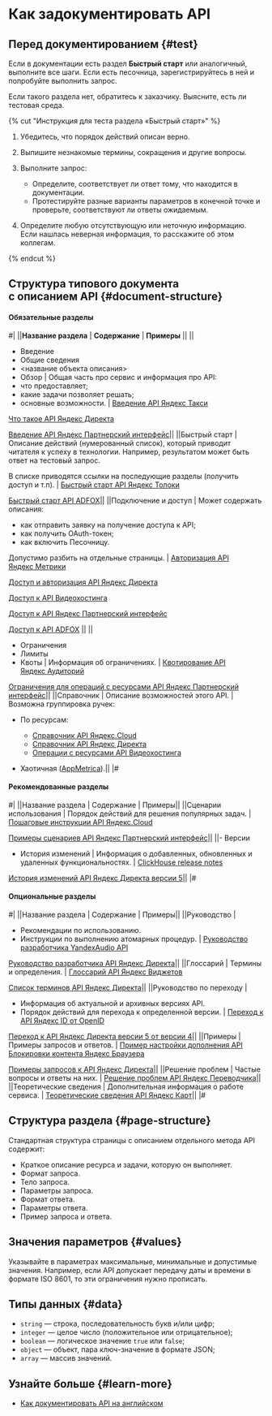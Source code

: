 # Как задокументировать API

## Перед документированием {#test}

Если в документации есть раздел **Быстрый старт** или аналогичный, выполните все шаги. Если есть песочница, зарегистрируйтесь в ней и попробуйте выполнить запрос.

Если такого раздела нет, обратитесь к заказчику. Выясните, есть ли тестовая среда.

{% cut "Инструкция для теста раздела «Быстрый старт»" %}


1. Убедитесь, что порядок действий описан верно.
1. Выпишите незнакомые термины, сокращения и другие вопросы.
1. Выполните запрос:
    - Определите, соответствует ли ответ тому, что находится в документации.
    - Протестируйте разные варианты параметров в конечной точке и проверьте, соответствуют ли ответы ожидаемым.
    
1. Определите любую отсутствующую или неточную информацию. Если нашлась неверная информация, то расскажите об этом коллегам.

{% endcut %}


## Структура типового документа с описанием API {#document-structure}

#### Обязательные разделы

#|
||**Название раздела** | **Содержание** | **Примеры** ||
||
- Введение
- Общие сведения
- <название объекта описания>
- Обзор | Общая часть про сервис и информация про API:
- что предоставляет;
- какие задачи позволяет решать;
- основные возможности. | [Введение API Яндекс&#160;Такси](https://yandex.ru/dev/taxi/doc/dg/concepts/about.html)

[Что такое API Яндекс&#160;Директа](https://yandex.ru/dev/direct/doc/start/intro.html)

[Введение API Яндекс&#160;Партнерский интерфейс](https://yandex.ru/dev/partner/doc/statistics/concepts/about.html)||
||Быстрый старт | Описание действий (нумерованный список), который приводит читателя к успеху в технологии. Например, результатом может быть ответ на тестовый запрос.

В списке приводятся ссылки на последующие разделы (получить доступ и т.п). | [Быстрый старт API Яндекс&#160;Толоки](https://yandex.ru/dev/toloka/doc/concepts/quickstart.html)

[Быстрый старт API ADFOX](https://yandex.ru/dev/adfox/doc/v.1/concepts/description.html)||
||Подключение и доступ | Может содержать описания:
- как отправить заявку на получение доступа к API;
- как получить OAuth-токен;
- как включить Песочницу.

Допустимо разбить на отдельные страницы. | [Авторизация API Яндекс&#160;Метрики](https://yandex.ru/dev/metrika/doc/api2/intro/authorization.html)

[Доступ и авторизация API Яндекс&#160;Директа](https://yandex.ru/dev/direct/doc/dg/concepts/access.html)

[Доступ к API Видеохостинга](https://yandex.ru/dev/videohosting/doc/concepts/access.html)

[Доступ к API Яндекс&#160;Партнерский интерфейс](https://yandex.ru/dev/partner/doc/statistics/concepts/access.html)

[Доступ к API ADFOX](https://yandex.ru/dev/adfox/doc/v.1/concepts/access.html) ||
||
- Ограничения
- Лимиты
- Квоты | Информация об ограничениях. | [Квотирование API Яндекс&#160;Аудиторий](https://yandex.ru/dev/audience/doc/intro/quotas.html)

[Ограничения для операций с ресурсами API Яндекс&#160;Партнерский интерфейс](https://yandex.ru/dev/partner/doc/objects/concepts/restrictions.html)||
||Справочник | Описание возможностей этого API. | Возможна группировка ручек:
- По ресурсам:
    - [Справочник API Яндекс.Cloud](https://cloud.yandex.ru/docs/iam/api-ref/Federation/)
    - [Справочник API Яндекс&#160;Директа](https://yandex.ru/dev/direct/doc/ref-v5/concepts/about.html)
    - [Операции с ресурсами API Видеохостинга](https://yandex.ru/dev/videohosting/doc/reference-v2/all-resources.html)
    
- Хаотичная ([AppMetrica](https://tech.yandex.ru/appmetrica/doc/mobile-api/push/all-resources-docpage/)).||
|#

#### Рекомендованные разделы

#|
||Название раздела | Содержание | Примеры||
||Сценарии использования | Порядок действий для решения популярных задач. | [Пошаговые инструкции API Яндекс.Cloud](https://cloud.yandex.ru/docs/iam/operations/)

[Примеры сценариев API Яндекс&#160;Партнерский интерфейс](https://yandex.ru/dev/partner/doc/objects/concepts/examples.html)||
||- Версии
- История изменений | Информация о добавленных, обновленных и удаленных функциональностях. | [ClickHouse release notes](https://clickhouse.tech/docs/ru/whats-new/changelog/)

[История изменений API Яндекс&#160;Директа версии 5](https://yandex.ru/dev/direct/doc/changelog/index.html)||
|#

#### Опциональные разделы

#|
||Название раздела | Содержание | Примеры||
||Руководство | 
- Рекомендации по использованию.
- Инструкции по выполнению атомарных процедур. | [Руководство разработчика YandexAudio API](https://yandex.ru/dev/audio/jsapi/doc/dg/concepts/about.html)

[Руководство разработчика API Яндекс&#160;Директа](https://yandex.ru/dev/direct/doc/dg/concepts/about.html)||
||Глоссарий | Термины и определения. | [Глоссарий API Яндекс&#160;Виджетов](https://yandex.ru/dev/wdgt/doc/dg/appendices/glossary.html?lang=ru)

[Список терминов API Яндекс&#160;Директа](https://yandex.ru/dev/direct/doc/dg/concepts/glossary.html)||
||Руководство по переходу | 
- Информация об актуальной и архивных версиях API.
- Порядок действий для перехода к определенной версии. | [Переход к API Яндекс ID от OpenID](https://yandex.ru/dev/id/doc/dg/concepts/openid-migrate.html)

[Переход к API Яндекс&#160;Директа версии 5 от версии 4](https://yandex.ru/dev/direct/doc/migration/concepts/about.html)||
||Примеры | Примеры запросов и ответов. | [Пример настройки дополнения API Блокировки контента Яндекс&#160;Браузера](https://yandex.ru/dev/browser/contentblocker/doc/examples/index.html)

[Примеры запросов к API Яндекс&#160;Директа](https://yandex.ru/dev/direct/doc/examples-v5/all-examples.html)||
||Решение проблем | Частые вопросы и ответы на них. | [Решение проблем API Яндекс&#160;Переводчика](https://yandex.ru/dev/translate/doc/dg/concepts/about.html)||
||Теоретические сведения | Дополнительная информация о работе сервиса. | [Теоретические сведения API Яндекс&#160;Карт](https://yandex.ru/dev/maps/jsapi/doc/2.1/theory/index.html)||
|#

## Структура раздела {#page-structure}

Стандартная структура страницы с описанием отдельного метода API содержит:

- Краткое описание ресурса и задачи, которую он выполняет.
- Формат запроса.
- Тело запроса.
- Параметры запроса.
- Формат ответа.
- Параметры ответа.
- Пример запроса и ответа.

## Значения параметров {#values}

Указывайте в параметрах максимальные, минимальные и допустимые значения. Например, если API допускает передачу даты и времени в формате ISO 8601, то эти ограничения нужно прописать.

## Типы данных {#data}

- `string` — строка, последовательность букв и/или цифр;
- `integer` — целое число (положительное или отрицательное);
- `boolean` — логическое значение `true` или `false`;
- `object` — объект, пара ключ-значение в формате JSON;
- `array` — массив значений.

## Узнайте больше {#learn-more}
* [Как документировать API на английском](https://english-style-guide.daas.yandex-team.ru/api-and-sdk/index.html)
